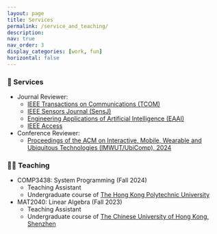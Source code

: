 ```yaml
---
layout: page
title: Services
permalink: /service_and_teaching/
description: 
nav: true
nav_order: 3
display_categories: [work, fun]
horizontal: false
---
```



### 🏫 Services
  - Journal Reviewer:
    - [IEEE Transactions on Communications (TCOM)](https://www.comsoc.org/publications/journals/ieee-tcom)
    - [IEEE Sensors Journal (SensJ)](https://ieeexplore.ieee.org/xpl/RecentIssue.jsp?punumber=7361)
    - [Engineering Applications of Artificial Intelligence (EAAI)](https://www.sciencedirect.com/journal/engineering-applications-of-artificial-intelligence)
    - [IEEE Access](https://ieeeaccess.ieee.org/)
  - Conference Reviewer:
    - [Proceedings of the ACM on Interactive, Mobile, Wearable and Ubiquitous Technologies (IMWUT/UbiComp), 2024](https://www.ubicomp.org/ubicomp-iswc-2024/)
   

### 🧑‍🎓 Teaching
  - COMP3438: System Programming (Fall 2024)
    - Teaching Assistant
    - Undergraduate course of [The Hong Kong Polytechnic University](polyu.edu.hk)
  - MAT2040: Linear Algebra (Fall 2023)
    - Teaching Assistant
    - Undergraduate course of [The Chinese University of Hong Kong, Shenzhen](https://www.cuhk.edu.cn/en)
